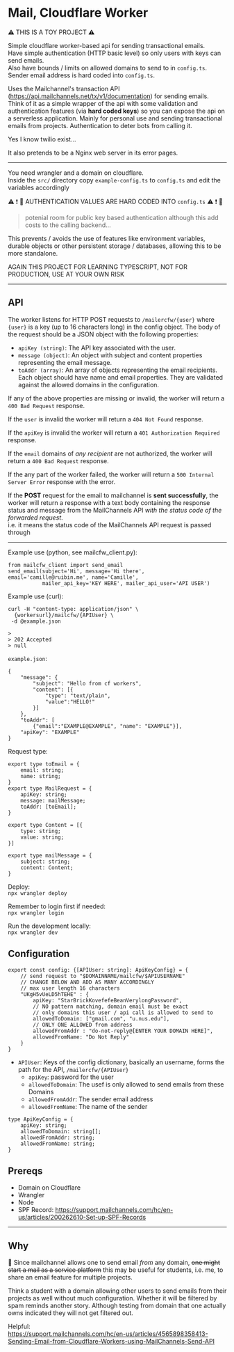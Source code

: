 # Mail, Cloudflare Worker
:warning: THIS IS A TOY PROJECT :warning:  


Simple cloudflare worker-based api for sending transactional emails.  
Have simple authentication (HTTP basic level) so only users with keys can send emails.   
Also have bounds / limits on allowed domains to send to in `config.ts`.    
Sender email address is hard coded into `config.ts`.  

Uses the Mailchannel's transaction API (https://api.mailchannels.net/tx/v1/documentation) for sending emails.  
Think of it as a simple wrapper of the api with some validation and authentication features (via **hard coded keys**) so you can expose the api on a serverless application. Mainly for personal use and sending transactional emails from projects. Authentication to deter bots from calling it.    
  
Yes I know twilio exist...  
  
It also pretends to be a Nginx web server in its error pages.

----

You need wrangler and a domain on cloudflare.  
Inside the `src/` directory copy `example-config.ts` to `config.ts` and edit the variables accordingly  

:warning: :exclamation: :triangular_flag_on_post:  AUTHENTICATION VALUES ARE HARD CODED INTO `config.ts` :warning: :exclamation: :triangular_flag_on_post:  
  
> potenial room for public key based authentication although this add costs to the calling backend...

This prevents / avoids the use of features like environment variables, durable objects or other persistent storage / databases, allowing this to be more standalone. 

AGAIN THIS PROJECT FOR LEARNING TYPESCRIPT, NOT FOR PRODUCTION, USE AT YOUR OWN RISK  
  
----

API
----
The worker listens for HTTP POST requests to `/mailercfw/{user}` where `{user}` is a key (up to 16 characters long) in the config object. The body of the request should be a JSON object with the following properties:

- `apiKey (string)`: The API key associated with the user.  
- `message (object)`: An object with subject and content properties representing the email message.  
- `toAddr (array)`: An array of objects representing the email recipients. Each object should have name and email properties. They are validated against the allowed domains in the configuration.    

If any of the above properties are missing or invalid, the worker will return a `400 Bad Request` response.

If the `user` is invalid the worker will return a `404 Not Found` response.

If the `apiKey` is invalid the worker will return a `401 Authorization Required` response.

If the `email` domains of _any recipient_ are not authorized, the worker will return a `400 Bad Request` response.

If the any part of the worker failed, the worker will return a `500 Internal Server Error` response with the error.

If the **POST** request for the email to mailchannel is **sent successfully**, the worker will return a response with a text body containing the response status and message from the MailChannels API _with the status code of the forwarded request_.  
i.e. it means the status code of the MailChannels API request is passed through

----
Example use (python, see mailcfw_client.py):
```
from mailcfw_client import send_email
send_email(subject='Hi', message='Hi there', email='camille@ruibin.me', name='Camille',
           mailer_api_key='KEY HERE', mailer_api_user='API USER')
```


Example use (curl):
```
curl -H "content-type: application/json" \
  {workersurl}/mailcfw/{APIUser} \
 -d @example.json

>
> 202 Accepted
> null
```

`example.json`:
```
{
    "message": {
        "subject": "Hello from cf workers",
        "content": [{
            "type": "text/plain",
            "value":"HELLO!"
        }]
    },
    "toAddr": [
        {"email":"EXAMPLE@EXAMPLE", "name": "EXAMPLE"}],
    "apiKey": "EXAMPLE"
}
```

Request type:
```
export type toEmail = {
    email: string;
    name: string;
}
export type MailRequest = {
    apiKey: string;
    message: mailMessage;
    toAddr: [toEmail];
}

export type Content = [{
    type: string;
    value: string;
}]

export type mailMessage = {
    subject: string;
    content: Content;
}
```

Deploy:  
```npx wrangler deploy```
  
Remember to login first if needed:  
```npx wrangler login```

Run the development locally:  
```npx wrangler dev```

Configuration
----
```
export const config: {[APIUser: string]: ApiKeyConfig} = {
    // send request to "$DOMAINNAME/mailcfw/$APIUSERNAME"
    // CHANGE BELOW AND ADD AS MANY ACCORDINGLY
    // max user length 16 characters
    "UKgH5vUeLD5hTEHE" : {
        apiKey: "StarBrickKovefefeBeanVerylongPassword",
        // NO pattern matching, domain email must be exact
        // only domains this user / api call is allowed to send to
        allowedToDomain: ["gmail.com", "u.nus.edu"],
        // ONLY ONE ALLOWED from address
        allowedFromAddr : "do-not-reply@[ENTER YOUR DOMAIN HERE]",
        allowedFromName: "Do Not Reply"
    }
}
```
- `APIUser`: Keys of the config dictionary, basically an username, forms the path for the API, `/mailercfw/{APIUser}`
  - `apiKey`: password for the user
  - `allowedToDomain`: The usef is only allowed to send emails from these Domains
  - `allowedFromAddr`: The sender email address
  - `allowedFromName`: The name of the sender

```
type ApiKeyConfig = {
    apiKey: string;
    allowedToDomain: string[];
    allowedFromAddr: string;
    allowedFromName: string;
}
```

Prereqs
----
- Domain on Cloudflare
- Wrangler
- Node
- SPF Record: https://support.mailchannels.com/hc/en-us/articles/200262610-Set-up-SPF-Records  

----
Why
---
:thinking: Since mailchannel allows one to send email _from_ any domain, ~~one might start a mail as a service platform~~ this may be useful for students, i.e. me, to share an email feature for multiple projects.  

Think a student with a domain allowing other users to send emails from their projects as well without much configuration. Whether it will be filtered by spam reminds another story. Although testing from domain that one actually owns indicated they will not get filtered out. 
  
Helpful:  
https://support.mailchannels.com/hc/en-us/articles/4565898358413-Sending-Email-from-Cloudflare-Workers-using-MailChannels-Send-API    
